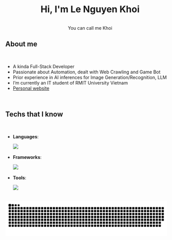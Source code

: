 <!--h1 without bottom border-->
<div id="user-content-toc">
  <ul align="center">
    <summary><h1 style="display: inline-block">Hi, I'm Le Nguyen Khoi</h1></summary>
    <p>You can call me Khoi<p>
  </ul>
</div>

## **About me**

<br>

- A kinda Full-Stack Developer
- Passionate about Automation, dealt with Web Crawling and Game Bot
- Prior experience in AI inferences for Image Generation/Recognition, LLM
- I’m currently an IT student of RMIT University Vietnam
- [Personal website](https://khoileuser.github.io/)

<br>

## **Techs that I know**

<br>

<p align="center">

- **Languages**:

  <a href="https://skillicons.dev">
    <img src="https://skillicons.dev/icons?i=c,cpp,css,html,java,js,md,py&perline=14" />
  </a>

  <br>
  
- **Frameworks**:
  
  <a href="https://skillicons.dev">
    <img src="https://skillicons.dev/icons?i=django,postgres,mysql,nodejs,express,mongodb,bootstrap,docker&perline=14" />
  </a>

  <br>

- **Tools**:

  <a href="https://skillicons.dev">
    <img src="https://skillicons.dev/icons?i=git,github,vscode,aws,postman,linux&perline=14" />
  </a>
  
</p>

<br>

<!--- snake -->
<div align="center">
  <img  src="https://github.com/1999AZZAR/1999AZZAR/blob/main/resources/img/grid-snake.svg"
       alt="snake" /></a>
</div>
